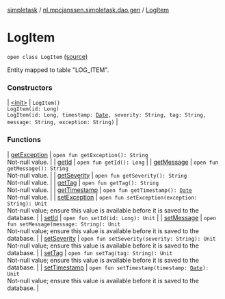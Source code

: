 [simpletask](../../index.md) / [nl.mpcjanssen.simpletask.dao.gen](../index.md) / [LogItem](.)

# LogItem

`open class LogItem` [(source)](https://github.com/mpcjanssen/simpletask-android/blob/master/src/main/java/nl/mpcjanssen/simpletask/dao/gen/LogItem.java#L7)

Entity mapped to table "LOG_ITEM".

### Constructors

| [&lt;init&gt;](-init-.md) | `LogItem()`<br>`LogItem(id: Long)`<br>`LogItem(id: Long, timestamp: `[`Date`](http://docs.oracle.com/javase/6/docs/api/java/util/Date.html)`, severity: String, tag: String, message: String, exception: String)` |

### Functions

| [getException](get-exception.md) | `open fun getException(): String`<br>Not-null value. |
| [getId](get-id.md) | `open fun getId(): Long` |
| [getMessage](get-message.md) | `open fun getMessage(): String`<br>Not-null value. |
| [getSeverity](get-severity.md) | `open fun getSeverity(): String`<br>Not-null value. |
| [getTag](get-tag.md) | `open fun getTag(): String`<br>Not-null value. |
| [getTimestamp](get-timestamp.md) | `open fun getTimestamp(): `[`Date`](http://docs.oracle.com/javase/6/docs/api/java/util/Date.html)<br>Not-null value. |
| [setException](set-exception.md) | `open fun setException(exception: String): Unit`<br>Not-null value; ensure this value is available before it is saved to the database. |
| [setId](set-id.md) | `open fun setId(id: Long): Unit` |
| [setMessage](set-message.md) | `open fun setMessage(message: String): Unit`<br>Not-null value; ensure this value is available before it is saved to the database. |
| [setSeverity](set-severity.md) | `open fun setSeverity(severity: String): Unit`<br>Not-null value; ensure this value is available before it is saved to the database. |
| [setTag](set-tag.md) | `open fun setTag(tag: String): Unit`<br>Not-null value; ensure this value is available before it is saved to the database. |
| [setTimestamp](set-timestamp.md) | `open fun setTimestamp(timestamp: `[`Date`](http://docs.oracle.com/javase/6/docs/api/java/util/Date.html)`): Unit`<br>Not-null value; ensure this value is available before it is saved to the database. |

